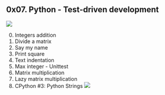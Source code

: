 ## 0x07. Python - Test-driven development
![](https://s3.amazonaws.com/intranet-projects-files/holbertonschool-higher-level_programming+/246/giphy-4.gif)

0. Integers addition
1. Divide a matrix
2. Say my name
3. Print square
4. Text indentation
5. Max integer - Unittest
6. Matrix multiplication
7. Lazy matrix multiplication
8. CPython #3: Python Strings
![](https://s3.amazonaws.com/alx-intranet.hbtn.io/uploads/medias/2020/9/2c4f2b92514745519f833afdf5bc5f3eaff8c6ca.gif?X-Amz-Algorithm=AWS4-HMAC-SHA256&X-Amz-Credential=AKIARDDGGGOUSBVO6H7D%2F20220725%2Fus-east-1%2Fs3%2Faws4_request&X-Amz-Date=20220725T092521Z&X-Amz-Expires=86400&X-Amz-SignedHeaders=host&X-Amz-Signature=124c971a57eaf068cd3d7fcf91b830c2d634ab696ed94be333de3098941dee9d)
